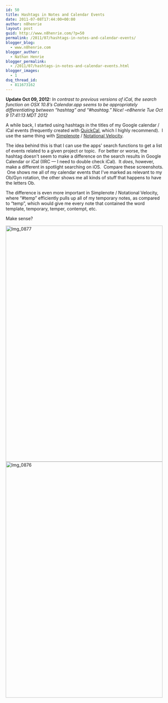```yaml
---
id: 50
title: Hashtags in Notes and Calendar Events
date: 2011-07-08T17:44:00+00:00
author: n8henrie
layout: post
guid: http://www.n8henrie.com/?p=50
permalink: /2011/07/hashtags-in-notes-and-calendar-events/
blogger_blog:
  - www.n8henrie.com
blogger_author:
  - Nathan Henrie
blogger_permalink:
  - /2011/07/hashtags-in-notes-and-calendar-events.html
blogger_images:
  - 1
dsq_thread_id:
  - 811673162
---
```

**Update Oct 09, 2012:** _In contrast to previous versions of iCal, the search function on OSX 10.8&#8217;s Calendar.app seems to be appropriately differentiating between &#8220;hashtag&#8221; and &#8220;#hashtag.&#8221; Nice! &#8211;n8henrie Tue Oct 9 17:41:13 MDT 2012_

<div>
  <div>
    A while back, I started using hashtags in the titles of my Google calendar / iCal events (frequently created with <a href="http://quickcalapp.com">QuickCal</a>, which I highly recommend).  I use the same thing with <a href="http://simplenoteapp.com">Simplenote</a> / <a href="http://notational.net/">Notational Velocity</a>.  
  </div>
  
  <p />
  
  <div>
    The idea behind this is that I can use the apps' search functions to get a list of events related to a given project or topic.  For better or worse, the hashtag doesn't seem to make a difference on the search results in Google Calendar or iCal (IIRC &#8212; I need to double check iCal).  It <i>does</i>, however, make a different in spotlight searching on iOS.  Compare these screenshots.  One shows me all of my calendar events that I've marked as relevant to my Ob/Gyn rotation, the other shows me all kinds of stuff that happens to have the letters Ob.
  </div>
  
  <p />
  
  <div>
    The difference is even more important in Simplenote / Notational Velocity, where &#8220;#temp&#8221; efficiently pulls up all of my temporary notes, as compared to &#8220;temp&#8221;, which would give me every note that contained the word template, temporary, temper, contempt, etc.
  </div>
  
  <p />
  
  <div>
    Make sense?
  </div>
  
  <p />
  
  <div>
    <a href="http://www.n8henrie.com/wp-content/uploads/2012/09/IMG_0877.png.scaled.500.jpg"><img alt="Img_0877" height="750" src="http://www.n8henrie.com/wp-content/uploads/2012/09/IMG_0877.png.scaled.500.jpg" width="500" /></a> <a href="http://www.n8henrie.com/wp-content/uploads/2012/09/IMG_0876.png.scaled.500.jpg"><img alt="Img_0876" height="750" src="http://www.n8henrie.com/wp-content/uploads/2012/09/IMG_0876.png.scaled.500.jpg" width="500" /></a>
  </div></p>
</div>